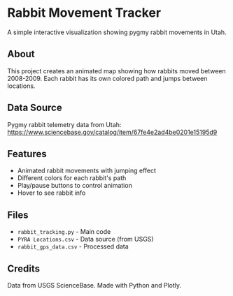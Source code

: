 # Rabbit Movement Tracker

A simple interactive visualization showing pygmy rabbit movements in Utah.

## About

This project creates an animated map showing how rabbits moved between 2008-2009. Each rabbit has its own colored path and jumps between locations.

## Data Source

Pygmy rabbit telemetry data from Utah:  
https://www.sciencebase.gov/catalog/item/67fe4e2ad4be0201e15195d9

## Features

- Animated rabbit movements with jumping effect
- Different colors for each rabbit's path
- Play/pause buttons to control animation
- Hover to see rabbit info


## Files

- `rabbit_tracking.py` - Main code
- `PYRA Locations.csv` - Data source (from USGS)
- `rabbit_gps_data.csv` - Processed data

## Credits

Data from USGS ScienceBase. Made with Python and Plotly.